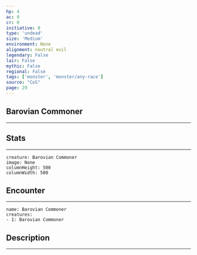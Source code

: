 ```yaml
---
hp: 4
ac: 9
cr: 0
initiative: 0
type: 'undead'    
size: 'Medium'
environment: None
alignment: neutral evil
legendary: False
lair: False
mythic: False
regional: False
tags: ['monster', 'monster/any-race']
source: "CoS"
page: 29
---
```


## Barovian Commoner
---



## Stats
---

```statblock
creature: Barovian Commoner
image: None
columnHeight: 500
columnWidth: 500
```

## Encounter
---

```encounter-table
name: Barovian Commoner
creatures:
- 1: Barovian Commoner
```

## Description
---




